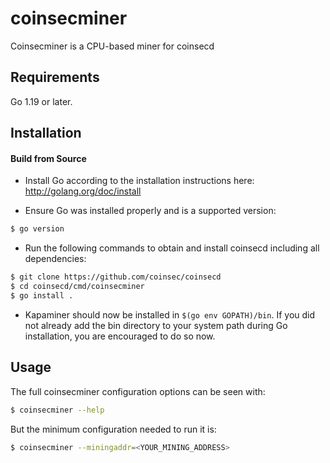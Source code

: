# coinsecminer

Coinsecminer is a CPU-based miner for coinsecd

## Requirements

Go 1.19 or later.

## Installation

#### Build from Source

- Install Go according to the installation instructions here:
  http://golang.org/doc/install

- Ensure Go was installed properly and is a supported version:

```bash
$ go version
```

- Run the following commands to obtain and install coinsecd including all dependencies:

```bash
$ git clone https://github.com/coinsec/coinsecd
$ cd coinsecd/cmd/coinsecminer
$ go install .
```

- Kapaminer should now be installed in `$(go env GOPATH)/bin`. If you did
  not already add the bin directory to your system path during Go installation,
  you are encouraged to do so now.
  
## Usage

The full coinsecminer configuration options can be seen with:

```bash
$ coinsecminer --help
```

But the minimum configuration needed to run it is:
```bash
$ coinsecminer --miningaddr=<YOUR_MINING_ADDRESS>
```